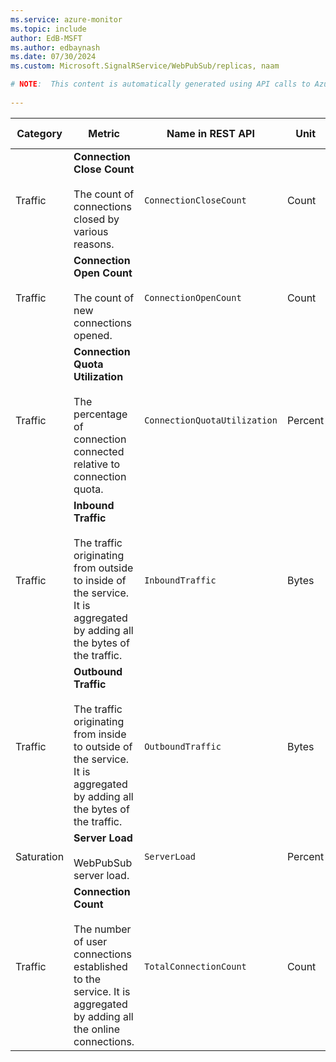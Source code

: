 ```yaml
---
ms.service: azure-monitor
ms.topic: include
author: EdB-MSFT
ms.author: edbaynash
ms.date: 07/30/2024
ms.custom: Microsoft.SignalRService/WebPubSub/replicas, naam

# NOTE:  This content is automatically generated using API calls to Azure. Any edits made on these files will be overwritten in the next run of the script. 
 
---
```



|Category|Metric|Name in REST API|Unit|Aggregation|Dimensions|Time Grains|DS Export|
|---|---|---|---|---|---|---|---|
|Traffic|**Connection Close Count**<br><br>The count of connections closed by various reasons. |`ConnectionCloseCount` |Count |Total |`ConnectionCloseCategory`|PT1M |Yes|
|Traffic|**Connection Open Count**<br><br>The count of new connections opened. |`ConnectionOpenCount` |Count |Total |\<none\>|PT1M |Yes|
|Traffic|**Connection Quota Utilization**<br><br>The percentage of connection connected relative to connection quota. |`ConnectionQuotaUtilization` |Percent |Minimum, Maximum, Average |\<none\>|PT1M |Yes|
|Traffic|**Inbound Traffic**<br><br>The traffic originating from outside to inside of the service. It is aggregated by adding all the bytes of the traffic. |`InboundTraffic` |Bytes |Total |\<none\>|PT1M |Yes|
|Traffic|**Outbound Traffic**<br><br>The traffic originating from inside to outside of the service. It is aggregated by adding all the bytes of the traffic. |`OutboundTraffic` |Bytes |Total |\<none\>|PT1M |Yes|
|Saturation|**Server Load**<br><br>WebPubSub server load. |`ServerLoad` |Percent |Minimum, Maximum, Average |\<none\>|PT1M |No|
|Traffic|**Connection Count**<br><br>The number of user connections established to the service. It is aggregated by adding all the online connections. |`TotalConnectionCount` |Count |Maximum, Average |\<none\>|PT1M |Yes|